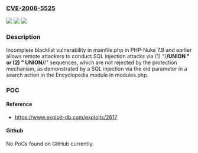 ### [CVE-2006-5525](https://cve.mitre.org/cgi-bin/cvename.cgi?name=CVE-2006-5525)
![](https://img.shields.io/static/v1?label=Product&message=n%2Fa&color=blue)
![](https://img.shields.io/static/v1?label=Version&message=n%2Fa&color=blue)
![](https://img.shields.io/static/v1?label=Vulnerability&message=n%2Fa&color=brighgreen)

### Description

Incomplete blacklist vulnerability in mainfile.php in PHP-Nuke 7.9 and earlier allows remote attackers to conduct SQL injection attacks via (1) "/**/UNION " or (2) " UNION/**/" sequences, which are not rejected by the protection mechanism, as demonstrated by a SQL injection via the eid parameter in a search action in the Encyclopedia module in modules.php.

### POC

#### Reference
- https://www.exploit-db.com/exploits/2617

#### Github
No PoCs found on GitHub currently.

